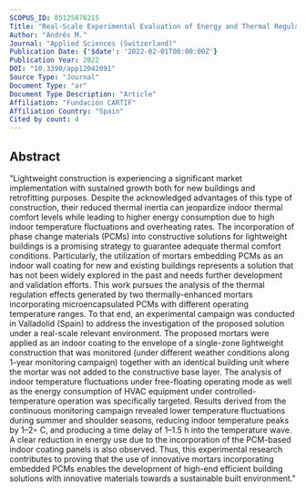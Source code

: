```yaml
---
SCOPUS_ID: 85125076215
Title: "Real-Scale Experimental Evaluation of Energy and Thermal Regulation Effects of PCM-Based Mortars in Lightweight Constructions"
Author: "Andrés M."
Journal: "Applied Sciences (Switzerland)"
Publication Date: {'$date': '2022-02-01T00:00:00Z'}
Publication Year: 2022
DOI: "10.3390/app12042091"
Source Type: "Journal"
Document Type: "ar"
Document Type Description: "Article"
Affiliation: "Fundación CARTIF"
Affiliation Country: "Spain"
Cited by count: 4
---
```


## Abstract
"Lightweight construction is experiencing a significant market implementation with sustained growth both for new buildings and retrofitting purposes. Despite the acknowledged advantages of this type of construction, their reduced thermal inertia can jeopardize indoor thermal comfort levels while leading to higher energy consumption due to high indoor temperature fluctuations and overheating rates. The incorporation of phase change materials (PCMs) into constructive solutions for lightweight buildings is a promising strategy to guarantee adequate thermal comfort conditions. Particularly, the utilization of mortars embedding PCMs as an indoor wall coating for new and existing buildings represents a solution that has not been widely explored in the past and needs further development and validation efforts. This work pursues the analysis of the thermal regulation effects generated by two thermally-enhanced mortars incorporating microencapsulated PCMs with different operating temperature ranges. To that end, an experimental campaign was conducted in Valladolid (Spain) to address the investigation of the proposed solution under a real-scale relevant environment. The proposed mortars were applied as an indoor coating to the envelope of a single-zone lightweight construction that was monitored (under different weather conditions along 1-year monitoring campaign) together with an identical building unit where the mortar was not added to the constructive base layer. The analysis of indoor temperature fluctuations under free-floating operating mode as well as the energy consumption of HVAC equipment under controlled-temperature operation was specifically targeted. Results derived from the continuous monitoring campaign revealed lower temperature fluctuations during summer and shoulder seasons, reducing indoor temperature peaks by 1–2◦ C, and producing a time delay of 1–1.5 h into the temperature wave. A clear reduction in energy use due to the incorporation of the PCM-based indoor coating panels is also observed. Thus, this experimental research contributes to proving that the use of innovative mortars incorporating embedded PCMs enables the development of high-end efficient building solutions with innovative materials towards a sustainable built environment."
